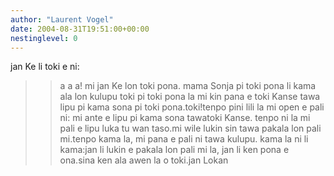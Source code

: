 ```yaml
---
author: "Laurent Vogel"
date: 2004-08-31T19:51:00+00:00
nestinglevel: 0
---
```

jan Ke li toki e ni:
>> a a a! mi jan Ke lon toki pona. mama Sonja pi toki pona li kama ala
> lon kulupu toki pi toki pona la mi kin pana e toki Kanse tawa lipu pi
> kama sona pi toki pona.toki!tenpo pini lili la mi open e pali ni: mi ante e lipu pi kama sona tawatoki Kanse. tenpo ni la mi pali e lipu luka tu wan taso.mi wile lukin sin tawa pakala lon pali mi.tenpo kama la, mi pana e pali ni tawa kulupu. kama la ni li kama:jan li lukin e pakala lon pali mi la, jan li ken pona e ona.sina ken ala awen la o toki.jan Lokan